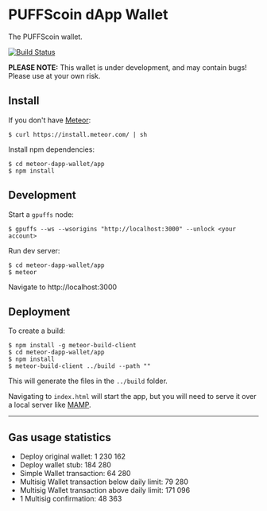 # PUFFScoin dApp Wallet

The PUFFScoin wallet.

[![Build Status](https://travis-ci.org/puffscoin/meteor-dapp-wallet.svg?branch=master)](https://travis-ci.org/puffscoin/meteor-dapp-wallet)

**PLEASE NOTE:** This wallet is under development,
and may contain bugs! Please use at your own risk.

## Install

If you don't have [Meteor](https://www.meteor.com/install):

    $ curl https://install.meteor.com/ | sh

Install npm dependencies:

    $ cd meteor-dapp-wallet/app
    $ npm install

## Development

Start a `gpuffs` node:

    $ gpuffs --ws --wsorigins "http://localhost:3000" --unlock <your account>

Run dev server:

    $ cd meteor-dapp-wallet/app
    $ meteor

Navigate to http://localhost:3000

## Deployment

To create a build:

    $ npm install -g meteor-build-client
    $ cd meteor-dapp-wallet/app
    $ npm install
    $ meteor-build-client ../build --path ""

This will generate the files in the `../build` folder.

Navigating to `index.html` will start the app, but you will need to serve it over a local server like [MAMP](https://www.mamp.info).

---

## Gas usage statistics

- Deploy original wallet: 1 230 162
- Deploy wallet stub: 184 280
- Simple Wallet transaction: 64 280
- Multisig Wallet transaction below daily limit: 79 280
- Multisig Wallet transaction above daily limit: 171 096
- 1 Multisig confirmation: 48 363
